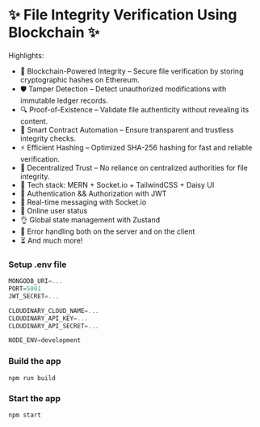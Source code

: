 # ✨ File Integrity Verification Using Blockchain ✨


Highlights:
- 🔗 Blockchain-Powered Integrity – Secure file verification by storing cryptographic hashes on Ethereum.
- 🛡️ Tamper Detection – Detect unauthorized modifications with immutable ledger records.
- 🔍 Proof-of-Existence – Validate file authenticity without revealing its content.
- 📜 Smart Contract Automation – Ensure transparent and trustless integrity checks.
- ⚡ Efficient Hashing – Optimized SHA-256 hashing for fast and reliable verification.
- 🔄 Decentralized Trust – No reliance on centralized authorities for file integrity.
- 🌟 Tech stack: MERN + Socket.io + TailwindCSS + Daisy UI
- 🎃 Authentication && Authorization with JWT
- 👾 Real-time messaging with Socket.io
- 🚀 Online user status
- 👌 Global state management with Zustand
- 🐞 Error handling both on the server and on the client
- ⏳ And much more!

### Setup .env file

```js
MONGODB_URI=...
PORT=5001
JWT_SECRET=...

CLOUDINARY_CLOUD_NAME=...
CLOUDINARY_API_KEY=...
CLOUDINARY_API_SECRET=...

NODE_ENV=development
```

### Build the app

```shell
npm run build
```

### Start the app

```shell
npm start
```
